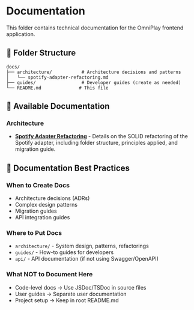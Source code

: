 # Documentation

This folder contains technical documentation for the OmniPlay frontend application.

## 📂 Folder Structure

```
docs/
├── architecture/           # Architecture decisions and patterns
│   └── spotify-adapter-refactoring.md
├── guides/                 # Developer guides (create as needed)
└── README.md              # This file
```

## 📖 Available Documentation

### Architecture
- **[Spotify Adapter Refactoring](./architecture/spotify-adapter-refactoring.md)** - Details on the SOLID refactoring of the Spotify adapter, including folder structure, principles applied, and migration guide.

## 🎯 Documentation Best Practices

### When to Create Docs
- Architecture decisions (ADRs)
- Complex design patterns
- Migration guides
- API integration guides

### Where to Put Docs
- `architecture/` - System design, patterns, refactorings
- `guides/` - How-to guides for developers
- `api/` - API documentation (if not using Swagger/OpenAPI)

### What NOT to Document Here
- Code-level docs → Use JSDoc/TSDoc in source files
- User guides → Separate user documentation
- Project setup → Keep in root README.md

